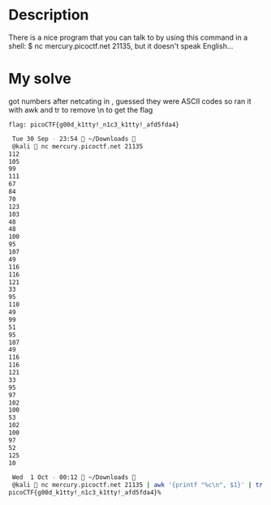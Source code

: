 # Description
There is a nice program that you can talk to by using this command in a shell: $ nc mercury.picoctf.net 21135, but it doesn't speak English...

# My solve
got numbers after netcating in , guessed they were ASCII codes so ran it with awk and tr to remove \n to get the flag

`flag: picoCTF{g00d_k1tty!_n1c3_k1tty!_afd5fda4}`

```bash
 Tue 30 Sep - 23:54  ~/Downloads 
 @kali  nc mercury.picoctf.net 21135
112 
105 
99 
111 
67 
84 
70 
123 
103 
48 
48 
100 
95 
107 
49 
116 
116 
121 
33 
95 
110 
49 
99 
51 
95 
107 
49 
116 
116 
121 
33 
95 
97 
102 
100 
53 
102 
100 
97 
52 
125 
10 

 Wed  1 Oct - 00:12  ~/Downloads 
 @kali  nc mercury.picoctf.net 21135 | awk '{printf "%c\n", $1}' | tr -d '\n'
picoCTF{g00d_k1tty!_n1c3_k1tty!_afd5fda4}%   

```
